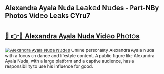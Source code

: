 ## Alexandra Ayala Nuda Le𝚊k𝚎d N𝚞𝚍es - Part-NBy Photos Vid𝚎o Le𝚊ks CYru7

# <h2><a href="http://fbfhw9.evod.top/?m=Alexandra+Ayala+Nuda">🔗 👉🔴 Alexandra Ayala Nuda Vid𝚎o Ph𝚘t𝚘s</a></h2>

[![Alexandra Ayala Nuda N𝚞d𝚎s](https://i.imgur.com/8V9OHl7.gif)](http://fbfhw9.evod.top/?m=Alexandra+Ayala+Nuda)
Online personality Alexandra Ayala Nuda with a focus on dance and lifestyle content. A public figure like Alexandra Ayala Nuda, with a large platform and a captive audience, has a responsibility to use his influence for good. 
